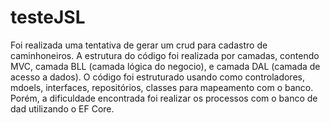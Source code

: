 # testeJSL

Foi realizada uma tentativa de gerar um crud para cadastro de caminhoneiros. A estrutura do código foi realizada por camadas, contendo MVC, camada BLL (camada lógica do negocio), e camada DAL (camada de acesso a dados). O código foi estruturado usando como controladores, mdoels, interfaces, repositórios, classes para mapeamento com o banco. Porém, a dificuldade encontrada foi realizar os processos com o banco de dad utilizando o EF Core.

